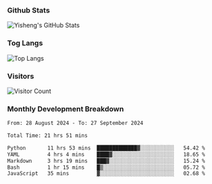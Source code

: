 ### Github Stats
![Yisheng's GitHub Stats](https://github-readme-stats-9qabuvhk1-gongyisheng.vercel.app/api?username=gongyisheng&count_private=true&show_icons=true)
### Tog Langs
![Top Langs](https://github-readme-stats-9qabuvhk1-gongyisheng.vercel.app/api/top-langs/?username=gongyisheng&layout=compact)
### Visitors
![Visitor Count](https://profile-counter.glitch.me/gongyisheng/count.svg)
### Monthly Development Breakdown
<!--START_SECTION:waka-->

```txt
From: 28 August 2024 - To: 27 September 2024

Total Time: 21 hrs 51 mins

Python       11 hrs 53 mins  █████████████▓░░░░░░░░░░░   54.42 %
YAML         4 hrs 4 mins    ████▓░░░░░░░░░░░░░░░░░░░░   18.65 %
Markdown     3 hrs 19 mins   ███▓░░░░░░░░░░░░░░░░░░░░░   15.24 %
Bash         1 hr 15 mins    █▒░░░░░░░░░░░░░░░░░░░░░░░   05.72 %
JavaScript   35 mins         ▓░░░░░░░░░░░░░░░░░░░░░░░░   02.68 %
```

<!--END_SECTION:waka-->
